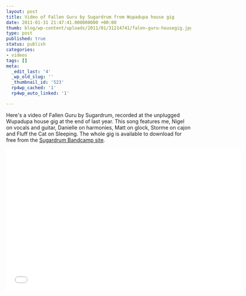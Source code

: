 ```yaml
---
layout: post
title: Video of Fallen Guru by Sugardrum from Wupadupa house gig
date: 2011-01-31 21:47:41.000000000 +00:00
thumb: blog/wp-content/uploads/2011/01/31214741/falen-guru-housegig.jpg
type: post
published: true
status: publish
categories:
- videos
tags: []
meta:
  _edit_last: '4'
  _wp_old_slug: ''
  _thumbnail_id: '523'
  rp4wp_cached: '1'
  rp4wp_auto_linked: '1'

---
```

<p>Here's a video of Fallen Guru by Sugardrum, recorded at the unplugged Wupadupa house gig at the end of last year. This song features me, Nigel on vocals and guitar, Danielle on harmonies, Matt on glock, Storme on cajon and Fluff the Cat on Sleeping. The whole gig is available to download for free from the <a href="//sugardrum.bandcamp.com/" target="_blank">Sugardrum Bandcamp site</a>.</p>

<div class="embed-responsive embed-responsive-16by9" id="videoPlayer"><iframe title="YouTube video player" class="youtube-player" type="text/html" width="640" height="390" src="//www.youtube.com/embed/MJBeEdksmlM" frameborder="0" allowfullscreen></iframe></div>

